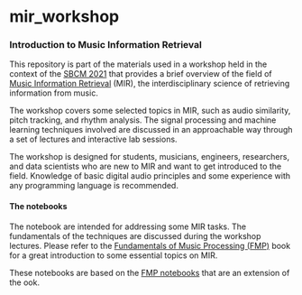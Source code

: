 # mir_workshop

### Introduction to Music Information Retrieval

This repository is part of the materials used in a workshop held in the context of the [SBCM 2021](https://compmus.org.br/2021/) that provides a brief overview of the field of [Music Information Retrieval](https://en.wikipedia.org/wiki/Music_information_retrieval) (MIR), the interdisciplinary science of retrieving information from music.


The workshop covers some selected topics in MIR, such as audio similarity, pitch tracking, and rhythm analysis. The signal processing and machine learning techniques involved are discussed in an approachable way through a set of lectures and interactive lab sessions.

The workshop is designed for students, musicians, engineers, researchers, and data scientists who are new to MIR and want to get introduced to the field. Knowledge of basic digital audio principles and some experience with any programming language is recommended.

 
#### The notebooks


The notebook are intended for addressing some MIR tasks. The fundamentals of the techniques are discussed during the workshop lectures. Please refer to the [Fundamentals of Music Processing (FMP)](https://www.audiolabs-erlangen.de/fau/professor/mueller/bookFMP) book for a great introduction to some essential topics on MIR. 

These notebooks are based on the [FMP notebooks](https://www.audiolabs-erlangen.de/resources/MIR/FMP) that are an extension of the ook.



